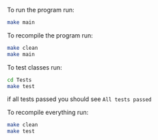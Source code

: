 To run the program run:

```bash
make main
```

To recompile the program run:

```bash
make clean
make main
```

To test classes run:

```bash
cd Tests
make test
```

if all tests passed you should see `All tests passed`

To recompile everything run:

```bash
make clean
make test
```

